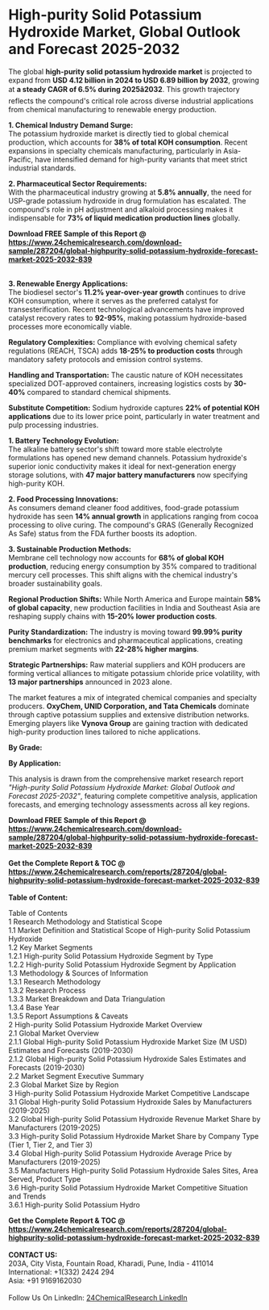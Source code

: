 <h1>High-purity Solid Potassium Hydroxide Market, Global Outlook and Forecast 2025-2032</h1><p>The global <strong>high-purity solid potassium hydroxide market</strong> is projected to expand from <strong>USD 4.12 billion in 2024 to USD 6.89 billion by 2032</strong>, growing at <strong>a steady CAGR of 6.5% during 2025â2032</strong>. This growth trajectory reflects the compound's critical role across diverse industrial applications from chemical manufacturing to renewable energy production.</p><p><strong>1. Chemical Industry Demand Surge:</strong><br>
The potassium hydroxide market is directly tied to global chemical production, which accounts for <strong>38% of total KOH consumption</strong>. Recent expansions in specialty chemicals manufacturing, particularly in Asia-Pacific, have intensified demand for high-purity variants that meet strict industrial standards.</p><p><strong>2. Pharmaceutical Sector Requirements:</strong><br>
With the pharmaceutical industry growing at <strong>5.8% annually</strong>, the need for USP-grade potassium hydroxide in drug formulation has escalated. The compound's role in pH adjustment and alkaloid processing makes it indispensable for <strong>73% of liquid medication production lines</strong> globally.</p><div><b>Download FREE Sample of this Report @ 
            <a href="https://www.24chemicalresearch.com/download-sample/287204/global-highpurity-solid-potassium-hydroxide-forecast-market-2025-2032-839">
            https://www.24chemicalresearch.com/download-sample/287204/global-highpurity-solid-potassium-hydroxide-forecast-market-2025-2032-839</a></b></div><br><p><strong>3. Renewable Energy Applications:</strong><br>
The biodiesel sector's <strong>11.2% year-over-year growth</strong> continues to drive KOH consumption, where it serves as the preferred catalyst for transesterification. Recent technological advancements have improved catalyst recovery rates to <strong>92-95%</strong>, making potassium hydroxide-based processes more economically viable.</p><p><strong>Regulatory Complexities:</strong> Compliance with evolving chemical safety regulations (REACH, TSCA) adds <strong>18-25% to production costs</strong> through mandatory safety protocols and emission control systems.</p><p><strong>Handling and Transportation:</strong> The caustic nature of KOH necessitates specialized DOT-approved containers, increasing logistics costs by <strong>30-40%</strong> compared to standard chemical shipments.</p><p><strong>Substitute Competition:</strong> Sodium hydroxide captures <strong>22% of potential KOH applications</strong> due to its lower price point, particularly in water treatment and pulp processing industries.</p><p><strong>1. Battery Technology Evolution:</strong><br>
The alkaline battery sector's shift toward more stable electrolyte formulations has opened new demand channels. Potassium hydroxide's superior ionic conductivity makes it ideal for next-generation energy storage solutions, with <strong>47 major battery manufacturers</strong> now specifying high-purity KOH.</p><p><strong>2. Food Processing Innovations:</strong><br>
As consumers demand cleaner food additives, food-grade potassium hydroxide has seen <strong>14% annual growth</strong> in applications ranging from cocoa processing to olive curing. The compound's GRAS (Generally Recognized As Safe) status from the FDA further boosts its adoption.</p><p><strong>3. Sustainable Production Methods:</strong><br>
Membrane cell technology now accounts for <strong>68% of global KOH production</strong>, reducing energy consumption by 35% compared to traditional mercury cell processes. This shift aligns with the chemical industry's broader sustainability goals.</p><p><strong>Regional Production Shifts:</strong> While North America and Europe maintain <strong>58% of global capacity</strong>, new production facilities in India and Southeast Asia are reshaping supply chains with <strong>15-20% lower production costs</strong>.</p><p><strong>Purity Standardization:</strong> The industry is moving toward <strong>99.99% purity benchmarks</strong> for electronics and pharmaceutical applications, creating premium market segments with <strong>22-28% higher margins</strong>.</p><p><strong>Strategic Partnerships:</strong> Raw material suppliers and KOH producers are forming vertical alliances to mitigate potassium chloride price volatility, with <strong>13 major partnerships</strong> announced in 2023 alone.</p><p>The market features a mix of integrated chemical companies and specialty producers. <strong>OxyChem, UNID Corporation, and Tata Chemicals</strong> dominate through captive potassium supplies and extensive distribution networks. Emerging players like <strong>Vynova Group</strong> are gaining traction with dedicated high-purity production lines tailored to niche applications.</p><p><strong>By Grade:</strong></p><p><strong>By Application:</strong></p><p>This analysis is drawn from the comprehensive market research report <em>"High-purity Solid Potassium Hydroxide Market: Global Outlook and Forecast 2025-2032"</em>, featuring complete competitive analysis, application forecasts, and emerging technology assessments across all key regions.</p><div><b>Download FREE Sample of this Report @ 
            <a href="https://www.24chemicalresearch.com/download-sample/287204/global-highpurity-solid-potassium-hydroxide-forecast-market-2025-2032-839">
            https://www.24chemicalresearch.com/download-sample/287204/global-highpurity-solid-potassium-hydroxide-forecast-market-2025-2032-839</a></b></div><br><div><b>Get the Complete Report & TOC @ 
            <a href="https://www.24chemicalresearch.com/reports/287204/global-highpurity-solid-potassium-hydroxide-forecast-market-2025-2032-839">
            https://www.24chemicalresearch.com/reports/287204/global-highpurity-solid-potassium-hydroxide-forecast-market-2025-2032-839</a></b></div><br>
            <b>Table of Content:</b><p>Table of Contents<br />
1 Research Methodology and Statistical Scope<br />
1.1 Market Definition and Statistical Scope of High-purity Solid Potassium Hydroxide<br />
1.2 Key Market Segments<br />
1.2.1 High-purity Solid Potassium Hydroxide Segment by Type<br />
1.2.2 High-purity Solid Potassium Hydroxide Segment by Application<br />
1.3 Methodology & Sources of Information<br />
1.3.1 Research Methodology<br />
1.3.2 Research Process<br />
1.3.3 Market Breakdown and Data Triangulation<br />
1.3.4 Base Year<br />
1.3.5 Report Assumptions & Caveats<br />
2 High-purity Solid Potassium Hydroxide Market Overview<br />
2.1 Global Market Overview<br />
2.1.1 Global High-purity Solid Potassium Hydroxide Market Size (M USD) Estimates and Forecasts (2019-2030)<br />
2.1.2 Global High-purity Solid Potassium Hydroxide Sales Estimates and Forecasts (2019-2030)<br />
2.2 Market Segment Executive Summary<br />
2.3 Global Market Size by Region<br />
3 High-purity Solid Potassium Hydroxide Market Competitive Landscape<br />
3.1 Global High-purity Solid Potassium Hydroxide Sales by Manufacturers (2019-2025)<br />
3.2 Global High-purity Solid Potassium Hydroxide Revenue Market Share by Manufacturers (2019-2025)<br />
3.3 High-purity Solid Potassium Hydroxide Market Share by Company Type (Tier 1, Tier 2, and Tier 3)<br />
3.4 Global High-purity Solid Potassium Hydroxide Average Price by Manufacturers (2019-2025)<br />
3.5 Manufacturers High-purity Solid Potassium Hydroxide Sales Sites, Area Served, Product Type<br />
3.6 High-purity Solid Potassium Hydroxide Market Competitive Situation and Trends<br />
3.6.1 High-purity Solid Potassium Hydro</p><div><b>Get the Complete Report & TOC @ 
            <a href="https://www.24chemicalresearch.com/reports/287204/global-highpurity-solid-potassium-hydroxide-forecast-market-2025-2032-839">
            https://www.24chemicalresearch.com/reports/287204/global-highpurity-solid-potassium-hydroxide-forecast-market-2025-2032-839</a></b></div><br><b>CONTACT US:</b><br>
            203A, City Vista, Fountain Road, Kharadi, Pune, India - 411014<br>
            International: +1(332) 2424 294<br>
            Asia: +91 9169162030 <br><br>
            Follow Us On LinkedIn: <a href="https://www.linkedin.com/company/24chemicalresearch/">24ChemicalResearch LinkedIn</a>